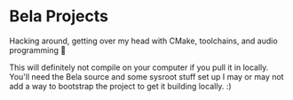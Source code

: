 # Bela Projects

Hacking around, getting over my head with CMake, toolchains, and audio programming :tada:

This will definitely not compile on your computer if you pull it in locally. You'll need the Bela source and some sysroot stuff set up
I may or may not add a way to bootstrap the project to get it building locally. :)
